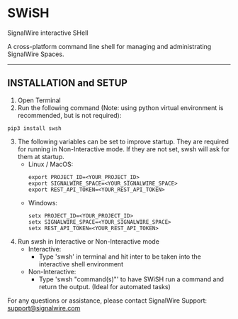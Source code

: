 # SWiSH
SignalWire interactive SHell

A cross-platform command line shell for managing and administrating SignalWire Spaces.

---
INSTALLATION and SETUP
---

1.  Open Terminal
2.  Run the following command (Note: using python virtual environment is recommended, but is not required):
```
pip3 install swsh
```
3.  The following variables can be set to improve startup.  They are required for running in Non-Interactive mode.  If they are not set, swsh will ask for them at startup.
    - Linux / MacOS:
      ```
      export PROJECT_ID=<YOUR_PROJECT_ID>
      export SIGNALWIRE_SPACE=<YOUR_SIGNALWIRE_SPACE>
      export REST_API_TOKEN=<YOUR_REST_API_TOKEN>
      ```
    - Windows:
      ```
      setx PROJECT_ID=<YOUR_PROJECT_ID>
      setx SIGNALWIRE_SPACE=<YOUR_SIGNALWIRE_SPACE>
      setx REST_API_TOKEN=<YOUR_REST_API_TOKEN>
      ```
4.  Run swsh in Interactive or Non-Interactive mode
    - Interactive:
      - Type 'swsh' in terminal and hit inter to be taken into the interactive shell environment
    - Non-Interactive:
      - Type 'swsh "command(s)"' to have SWiSH run a command and return the output.  (Ideal for automated tasks)



For any questions or assistance, please contact SignalWire Support: support@signalwire.com